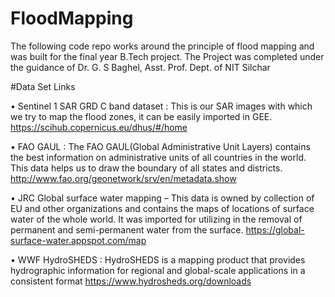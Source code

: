 # FloodMapping
The following code repo works around the principle of flood mapping and was built for the final year B.Tech project. The Project was completed under the guidance of Dr. G. S Baghel, Asst. Prof. Dept. of NIT Silchar


#Data Set Links

•	Sentinel 1 SAR GRD C band dataset : This is our SAR images with which we try to map the flood zones, it can be easily imported in GEE.
https://scihub.copernicus.eu/dhus/#/home

•	FAO GAUL : The FAO GAUL(Global Administrative Unit Layers) contains the best information on administrative units of all countries in the world. This data helps us to draw the boundary of all states and districts.
http://www.fao.org/geonetwork/srv/en/metadata.show


•	JRC Global surface water mapping – This data is owned by collection of EU and other organizations and contains the maps of locations of surface water of the whole world. It was imported for utilizing in the removal of permanent and semi-permanent water from the surface.
https://global-surface-water.appspot.com/map

•	WWF HydroSHEDS : HydroSHEDS is a mapping product that provides hydrographic information for regional and global-scale applications in a consistent format
https://www.hydrosheds.org/downloads
